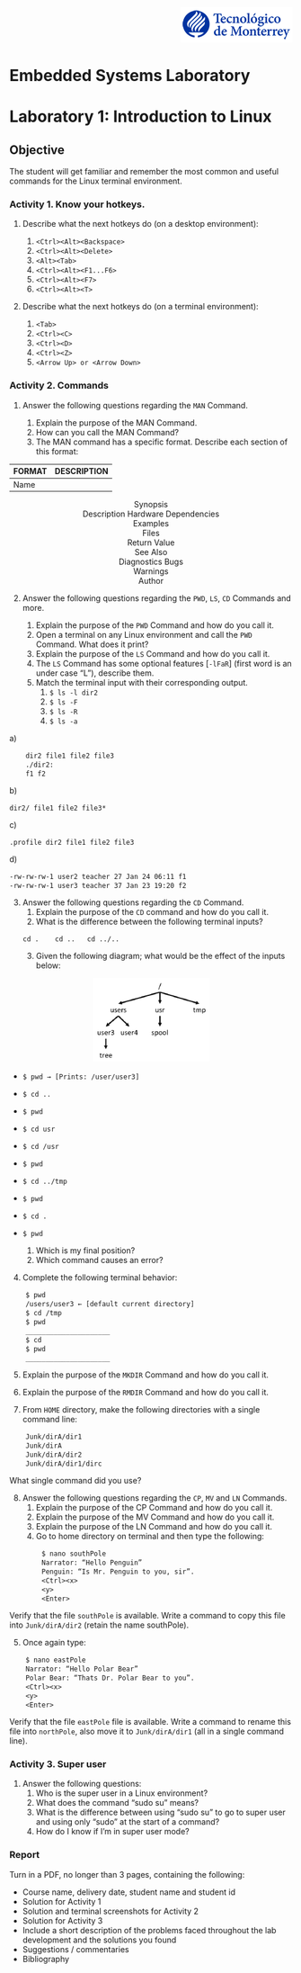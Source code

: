 <div align="right">
<img src="img/teclogo.png">
</div>

# Embedded Systems Laboratory

# Laboratory 1: Introduction to Linux

## Objective 
The student will get familiar and remember the most common and useful commands for the Linux terminal environment. 

### __Activity 1. Know your hotkeys.__

1. Describe what the next hotkeys do (on a desktop environment): 
   1. ```<Ctrl><Alt><Backspace>```
   2. ```<Ctrl><Alt><Delete>```
   3. ```<Alt><Tab>```
   4. ```<Ctrl><Alt><F1...F6>```
   5. ```<Ctrl><Alt><F7>```
   6. ```<Ctrl><Alt><T>```

2. Describe what the next hotkeys do (on a terminal environment): 
   1. ```<Tab>```
   2. ```<Ctrl><C>```
   3. ```<Ctrl><D>```
   4. ```<Ctrl><Z>```
   5. ```<Arrow Up> or <Arrow Down>```

### __Activity 2. Commands__

1. Answer the following questions regarding the `MAN` Command.
	
   1. Explain the purpose of the MAN Command.
   2. How can you call the MAN Command?
   3. The MAN command has a specific format. Describe each section of this format:

<div align="center">

FORMAT | DESCRIPTION
:--- | :---
Name |                                                 	
Synopsis	
Description	
Hardware Dependencies	
Examples	
Files	
Return Value	
See Also	
Diagnostics	
Bugs	
Warnings	
Author	
</div>

2. Answer the following questions regarding the `PWD`, `LS`, `CD` Commands and more.
	
   1. Explain the purpose of the `PWD` Command and how do you call it.
   2. Open a terminal on any Linux environment and call the `PWD` Command. What does it print?
   3. Explain the purpose of the `LS` Command and how do you call it.
   4. The `LS` Command has some optional features [`-lFaR`] (first word is an under case “L”), describe them.
   5. Match the terminal input with their corresponding output.
      1. `$ ls -l dir2`
      2. `$ ls -F`
      3. `$ ls -R`
      4. `$ ls -a`

a)
``` 
    dir2 file1 file2 file3
	./dir2:
	f1 f2
```

b)
```
dir2/ file1 file2 file3*
```

c)
```
.profile dir2 file1 file2 file3
```

d)
```
-rw-rw-rw-1 user2 teacher 27 Jan 24 06:11 f1
-rw-rw-rw-1 user3 teacher 37 Jan 23 19:20 f2
```

3. Answer the following questions regarding the `CD` Command.
   1. Explain the purpose of the `CD` command and how do you call it.
   2. What is the difference between the following terminal inputs?
	```
    cd .	cd ..	cd ../..
    ```
   3. Given the following diagram; what would be the effect of the inputs below:

<div align="center">
<img src="img/tree.png">
</div>

   * `$ pwd → [Prints: /user/user3]`
   * `$ cd ..`
   * `$ pwd`
   * `$ cd usr`
   * `$ cd /usr`
   * `$ pwd`
   * `$ cd ../tmp`
   * `$ pwd`
   * `$ cd .`
   * `$ pwd`
	
      1. Which is my final position?
      2. Which command causes an error?


4. Complete the following terminal behavior:
```
	$ pwd
	/users/user3 ← [default current directory]
	$ cd /tmp
	$ pwd
	_____________________
	$ cd
	$ pwd
	_____________________
```	

5. Explain the purpose of the `MKDIR` Command and how do you call it.

6. Explain the purpose of the `RMDIR` Command and how do you call it.

7. From `HOME` directory, make the following directories with a single command line:
```
	Junk/dirA/dir1
	Junk/dirA
	Junk/dirA/dir2
	Junk/dirA/dir1/dirc
```
What single command did you use?


8. Answer the following questions regarding the `CP`, `MV` and `LN` Commands.
   1. Explain the purpose of the CP Command and how do you call it.
   2. Explain the purpose of the MV Command and how do you call it.
   3. Explain the purpose of the LN Command and how do you call it.
   4. Go to home directory on terminal and then type the following:
```
		$ nano southPole
		Narrator: “Hello Penguin”
		Penguin: “Is Mr. Penguin to you, sir”.
		<Ctrl><x>
		<y>
		<Enter>
```	
Verify that the file `southPole` is available. Write a command to copy this file into `Junk/dirA/dir2` (retain the name southPole).

   5. Once again type:
```
	$ nano eastPole
	Narrator: “Hello Polar Bear”
	Polar Bear: “Thats Dr. Polar Bear to you”.
	<Ctrl><x>
	<y>
	<Enter>
```
Verify that the file `eastPole` file is available. Write a command to rename this file into `northPole`, also move it to `Junk/dirA/dir1` (all in a single command line).

### __Activity 3. Super user__

1. Answer the following questions:
   1. Who is the super user in a Linux environment?
   2. What does the command “sudo su” means?
   3. What is the difference between using “sudo su” to go to super user and using only “sudo” at the start of a command?
   4. How do I know if I’m in super user mode?

### __Report__
Turn in a PDF, no longer than 3 pages, containing the following:
* Course name, delivery date, student name and student id
* Solution for Activity 1
* Solution and terminal screenshots for Activity 2
* Solution for Activity 3
* Include a short description of the problems faced throughout the lab development and the solutions you found
* Suggestions / commentaries
* Bibliography
